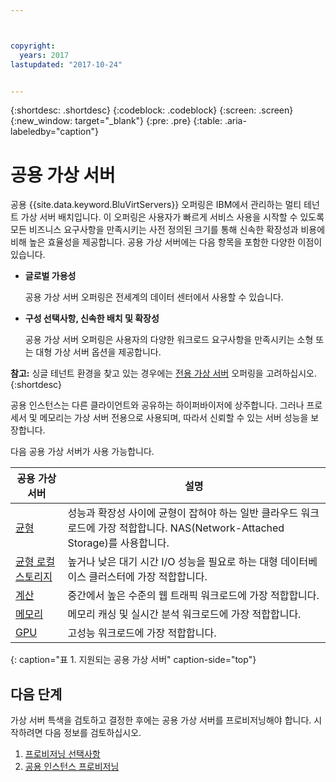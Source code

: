```yaml
---



copyright:
  years: 2017
lastupdated: "2017-10-24"


---
```


{:shortdesc: .shortdesc}
{:codeblock: .codeblock}
{:screen: .screen}
{:new_window: target="_blank"}
{:pre: .pre}
{:table: .aria-labeledby="caption"}

# 공용 가상 서버
공용 {{site.data.keyword.BluVirtServers}} 오퍼링은 IBM에서 관리하는 멀티 테넌트 가상 서버 배치입니다. 이 오퍼링은 사용자가 빠르게 서비스 사용을 시작할 수 있도록 모든 비즈니스 요구사항을 만족시키는 사전 정의된 크기를 통해 신속한 확장성과 비용에 비해 높은 효율성을 제공합니다.  공용 가상 서버에는 다음 항목을 포함한 다양한 이점이 있습니다.

* **글로벌 가용성** 

    공용 가상 서버 오퍼링은 전세계의 데이터 센터에서 사용할 수 있습니다.

* **구성 선택사항, 신속한 배치 및 확장성** 

    공용 가상 서버 오퍼링은 사용자의 다양한 워크로드 요구사항을 만족시키는 소형 또는 대형 가상 서버 옵션을 제공합니다.

**참고:** 싱글 테넌트 환경을 찾고 있는 경우에는 [전용 가상 서버](../vsi/vsi_dedicated.html) 오퍼링을 고려하십시오.
{:shortdesc}

공용 인스턴스는 다른 클라이언트와 공유하는 하이퍼바이저에 상주합니다. 그러나 프로세서 및 메모리는 가상 서버 전용으로 사용되며, 따라서 신뢰할 수 있는 서버 성능을 보장합니다. 

다음 공용 가상 서버가 사용 가능합니다. 

| 공용 가상 서버  | 설명                                                                                              |
| ----------------------- | -------------------------------------------------------------------------------------------------------- | 
| [균형](../vsi/vsi_public_balanced.html) | 성능과 확장성 사이에 균형이 잡혀야 하는 일반 클라우드 워크로드에 가장 적합합니다. NAS(Network-Attached Storage)를 사용합니다.|
| [균형 로컬 스토리지](../vsi/vsi_public_balanced_local.html) | 높거나 낮은 대기 시간 I/O 성능을 필요로 하는 대형 데이터베이스 클러스터에 가장 적합합니다.|
| [계산](../vsi/vsi_public_compute.html) | 중간에서 높은 수준의 웹 트래픽 워크로드에 가장 적합합니다.|
| [메모리](../vsi/vsi_public_memory.html)  | 메모리 캐싱 및 실시간 분석 워크로드에 가장 적합합니다.
| [GPU](../vsi/vsi_public_gpu.html)  | 고성능 워크로드에 가장 적합합니다.
{: caption="표 1. 지원되는 공용 가상 서버" caption-side="top"}

## 다음 단계

가상 서버 특색을 검토하고 결정한 후에는 공용 가상 서버를 프로비저닝해야 합니다. 시작하려면 다음 정보를 검토하십시오. 
1. [프로비저닝 선택사항](../vsi/vsi_public_selections.html)
2. [공용 인스턴스 프로비저닝](../vsi/vsi_provision_public.html)
